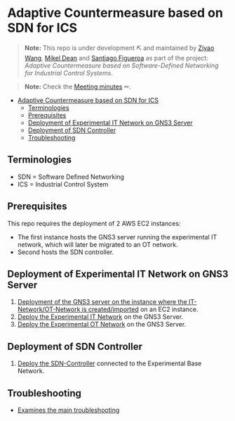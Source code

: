 # Adaptive Countermeasure based on SDN for ICS

  > **Note:** This repo is under development ⛏ and maintained by [Ziyao Wang](ziyao.wang@se19.qmul.ac.uk), [Mikel Dean](mdeanoses@ceit.es) and [Santiago Figueroa](sfigueroa@ceit.es) as part of the project: *Adaptive Countermeasure based on Software-Defined Networking for Industrial Control Systems*.

  > **Note:** Check the [Meeting minutes](./Meeting%20Minutes/) ✏.

- [Adaptive Countermeasure based on SDN for ICS](#adaptive-countermeasure-based-on-sdn-for-ics)
  - [Terminologies](#terminologies)
  - [Prerequisites](#prerequisites)
  - [Deployment of Experimental IT Network on GNS3 Server](#deployment-of-experimental-it-network-on-gns3-server)
  - [Deployment of SDN Controller](#deployment-of-sdn-controller)
  - [Troubleshooting](#troubleshooting)

## Terminologies

- SDN = Software Defined Networking
- ICS = Industrial Control System

## Prerequisites

This repo requires the deployment of 2 AWS EC2 instances:

- The first instance hosts the GNS3 server running the experimental IT network, which will later be migrated to an OT network.
- Second hosts the SDN controller.

## Deployment of Experimental IT Network on GNS3 Server

1. [Deployment of the GNS3 server on the instance where the IT-Network/OT-Network is created/imported](./GNS3ServerDeployment/README.md) on an EC2 instance.
2. [Deploy the Experimental IT Network](./GNS3Network/IT-Network/) on the GNS3 Server.
3. [Deploy the Experimental OT Network](/GNS3Network/IT-Network/README.md) on the GNS3 Server.

## Deployment of SDN Controller

1. [Deploy the SDN-Controller](./SDNDeployment/README.md) connected to the Experimental Base Network.

## Troubleshooting

- [Examines the main troubleshooting](./Troubleshootings/README.md)
